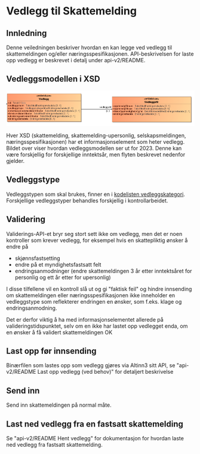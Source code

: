 # Vedlegg til Skattemelding
## Innledning
Denne veiledningen beskriver hvordan en kan legge ved vedlegg til skattemeldingen og/eller næringsspesifikasjonen. 
API-beskrivelsen for laste opp vedlegg er beskrevet i detalj under api-v2/README.


## Vedleggsmodellen i XSD
![Vedleggsmodell](vedleggs_modell.png)

Hver XSD (skattemelding, skattemelding-upersonlig, selskapsmeldingen, næringsspesifikasjonen) har et informasjonselement som heter vedlegg.
Bildet over viser hvordan vedleggsmodellen ser ut for 2023. Denne kan være forskjellig for forskjellige inntektsår, men flyten beskrevet nedenfor gjelder. 


## Vedleggstype
Vedleggstypen som skal brukes, finner en i [kodelisten vedleggskategori](../../src/resources/kodeliste/2023/2023_vedleggskategori.xml). Forskjellige vedleggstyper behandles forskjellig i kontrollarbeidet. 


## Validering
Validerings-API-et bryr seg stort sett ikke om vedlegg, men det er noen kontroller som krever vedlegg, for eksempel hvis en skattepliktig ønsker å endre på
- skjønnsfastsetting
- endre på et myndighetsfastsatt felt
- endringsanmodninger (endre skattemeldingen 3 år etter inntektsåret for personlig og ett år etter for upersonlig)

I disse tilfellene vil en kontroll slå ut og gi "faktisk feil" og hindre innsending om skattemeldingen eller næringsspesifikasjonen ikke inneholder en vedleggstype som reflekterer endringen en ønsker, som f.eks. klage og endringsanmodning. 

Det er derfor viktig å ha med informasjonselementet allerede på valideringstidspunktet, selv om en ikke har lastet opp vedlegget enda, om en ønsker å få validert skattemeldingen OK


## Last opp før innsending
Binærfilen som lastes opp som vedlegg gjøres via Altinn3 sitt API, se "api-v2/README Last opp vedlegg (ved behov)" for detaljert beskrivelse


## Send inn
Send inn skattemeldingen på normal måte. 

## Last ned vedlegg fra en fastsatt skattemelding
Se "api-v2/README Hent vedlegg" for dokumentasjon for hvordan laste ned vedlegg fra fastsatt skattemelding.